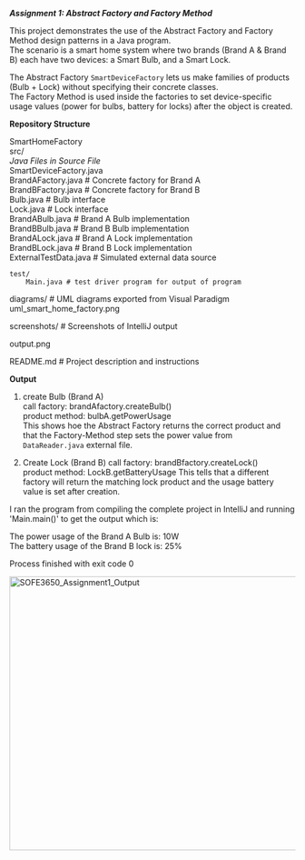 ***Assignment 1: Abstract Factory and Factory Method***

This project demonstrates the use of the Abstract Factory and Factory Method design patterns in a Java program.  
The scenario is a smart home system where two brands (Brand A & Brand B) each have two devices: a Smart Bulb, and a Smart Lock.  

The Abstract Factory `SmartDeviceFactory` lets us make  families of products (Bulb + Lock) without specifying their concrete classes.  
The Factory Method is used inside the factories to set device-specific usage values (power for bulbs, battery for locks) after the object is created.  

**Repository Structure**
  
SmartHomeFactory  
	src/  
	*Java Files in Source File*  
		SmartDeviceFactory.java   
		BrandAFactory.java # Concrete factory for Brand A  
		BrandBFactory.java # Concrete factory for Brand B  
		Bulb.java # Bulb interface  
		Lock.java # Lock interface  
		BrandABulb.java # Brand A Bulb implementation  
		BrandBBulb.java # Brand B Bulb implementation  
		BrandALock.java # Brand A Lock implementation  
		BrandBLock.java # Brand B Lock implementation  
		ExternalTestData.java # Simulated external data source  

	test/
		Main.java # test driver program for output of program	
  
 diagrams/ # UML diagrams exported from Visual Paradigm  
 uml_smart_home_factory.png  

screenshots/ # Screenshots of IntelliJ output  
  
output.png  
   
README.md # Project description and instructions  

**Output**

1. create Bulb (Brand A)  
	call factory: brandAfactory.createBulb()  
	product method: bulbA.getPowerUsage  
 	This shows hoe the Abstract Factory returns the correct product and that the Factory-Method step sets the power value from `DataReader.java` external file.

2. Create Lock (Brand B)
	call factory: brandBfactory.createLock()  
	product method: LockB.getBatteryUsage
	This tells that a different factory will return the matching lock product and the usage battery value is set after creation.  
  
I ran the program from compiling the complete project in IntelliJ and running 'Main.main()' to get the output which is: 

The power usage of the Brand A Bulb is: 10W  
The battery usage of the Brand B lock is: 25%  
  
Process finished with exit code 0  

<img width="945" height="482" alt="SOFE3650_Assignment1_Output" src="https://github.com/user-attachments/assets/e6a0e02b-3487-4765-95cc-e90574f279f6" />













